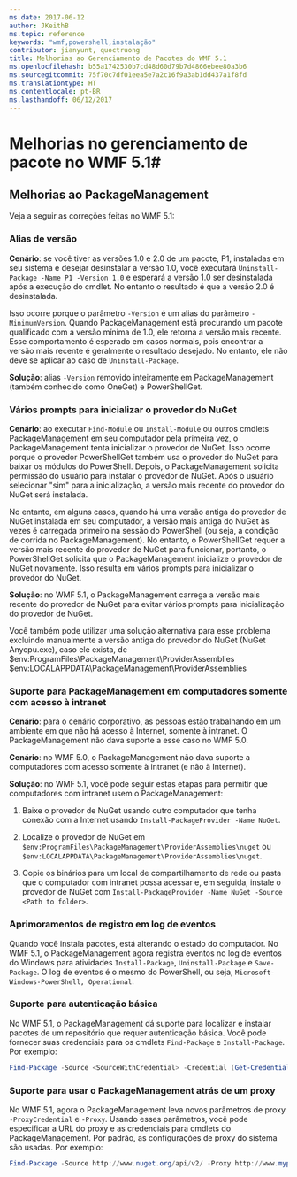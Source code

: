 ```yaml
---
ms.date: 2017-06-12
author: JKeithB
ms.topic: reference
keywords: "wmf,powershell,instalação"
contributor: jianyunt, quoctruong
title: Melhorias ao Gerenciamento de Pacotes do WMF 5.1
ms.openlocfilehash: b55a1742530b7cd48d60d79b7d4866ebee80a3b6
ms.sourcegitcommit: 75f70c7df01eea5e7a2c16f9a3ab1dd437a1f8fd
ms.translationtype: HT
ms.contentlocale: pt-BR
ms.lasthandoff: 06/12/2017
---
```

<a id="improvements-to-package-management-in-wmf-51" class="xliff"></a>
# Melhorias no gerenciamento de pacote no WMF 5.1#

<a id="improvements-in-packagemanagement" class="xliff"></a>
## Melhorias ao PackageManagement ##
Veja a seguir as correções feitas no WMF 5.1: 

<a id="version-alias" class="xliff"></a>
### Alias de versão

**Cenário**: se você tiver as versões 1.0 e 2.0 de um pacote, P1, instaladas em seu sistema e desejar desinstalar a versão 1.0, você executará `Uninstall-Package -Name P1 -Version 1.0` e esperará a versão 1.0 ser desinstalada após a execução do cmdlet. No entanto o resultado é que a versão 2.0 é desinstalada.  
    
Isso ocorre porque o parâmetro `-Version` é um alias do parâmetro `-MinimumVersion`. Quando PackageManagement está procurando um pacote qualificado com a versão mínima de 1.0, ele retorna a versão mais recente. Esse comportamento é esperado em casos normais, pois encontrar a versão mais recente é geralmente o resultado desejado. No entanto, ele não deve se aplicar ao caso de `Uninstall-Package`.
    
**Solução**: alias `-Version` removido inteiramente em PackageManagement (também conhecido como OneGet) e PowerShellGet. 

<a id="multiple-prompts-for-bootstrapping-the-nuget-provider" class="xliff"></a>
### Vários prompts para inicializar o provedor do NuGet

**Cenário**: ao executar `Find-Module` ou `Install-Module` ou outros cmdlets PackageManagement em seu computador pela primeira vez, o PackageManagement tenta inicializar o provedor de NuGet. Isso ocorre porque o provedor PowerShellGet também usa o provedor do NuGet para baixar os módulos do PowerShell. Depois, o PackageManagement solicita permissão do usuário para instalar o provedor de NuGet. Após o usuário selecionar "sim" para a inicialização, a versão mais recente do provedor do NuGet será instalada. 
    
No entanto, em alguns casos, quando há uma versão antiga do provedor de NuGet instalada em seu computador, a versão mais antiga do NuGet às vezes é carregada primeiro na sessão do PowerShell (ou seja, a condição de corrida no PackageManagement). No entanto, o PowerShellGet requer a versão mais recente do provedor de NuGet para funcionar, portanto, o PowerShellGet solicita que o PackageManagement inicialize o provedor de NuGet novamente. Isso resulta em vários prompts para inicializar o provedor do NuGet.

**Solução**: no WMF 5.1, o PackageManagement carrega a versão mais recente do provedor de NuGet para evitar vários prompts para inicialização do provedor de NuGet.

Você também pode utilizar uma solução alternativa para esse problema excluindo manualmente a versão antiga do provedor do NuGet (NuGet Anycpu.exe), caso ele exista, de $env:ProgramFiles\PackageManagement\ProviderAssemblies $env:LOCALAPPDATA\PackageManagement\ProviderAssemblies


<a id="support-for-packagemanagement-on-computers-with-intranet-access-only" class="xliff"></a>
### Suporte para PackageManagement em computadores somente com acesso à intranet

**Cenário**: para o cenário corporativo, as pessoas estão trabalhando em um ambiente em que não há acesso à Internet, somente à intranet. O PackageManagement não dava suporte a esse caso no WMF 5.0.

**Cenário**: no WMF 5.0, o PackageManagement não dava suporte a computadores com acesso somente à intranet (e não à Internet).

**Solução**: no WMF 5.1, você pode seguir estas etapas para permitir que computadores com intranet usem o PackageManagement:

1. Baixe o provedor de NuGet usando outro computador que tenha conexão com a Internet usando `Install-PackageProvider -Name NuGet`.

2. Localize o provedor de NuGet em `$env:ProgramFiles\PackageManagement\ProviderAssemblies\nuget` ou `$env:LOCALAPPDATA\PackageManagement\ProviderAssemblies\nuget`.

3. Copie os binários para um local de compartilhamento de rede ou pasta que o computador com intranet possa acessar e, em seguida, instale o provedor de NuGet com `Install-PackageProvider -Name NuGet -Source <Path to folder>`.


<a id="event-logging-improvements" class="xliff"></a>
### Aprimoramentos de registro em log de eventos

Quando você instala pacotes, está alterando o estado do computador. No WMF 5.1, o PackageManagement agora registra eventos no log de eventos do Windows para atividades `Install-Package`, `Uninstall-Package` e `Save-Package`. O log de eventos é o mesmo do PowerShell, ou seja, `Microsoft-Windows-PowerShell, Operational`.

<a id="support-for-basic-authentication" class="xliff"></a>
### Suporte para autenticação básica

No WMF 5.1, o PackageManagement dá suporte para localizar e instalar pacotes de um repositório que requer autenticação básica. Você pode fornecer suas credenciais para os cmdlets `Find-Package` e `Install-Package`. Por exemplo:

``` PowerShell
Find-Package -Source <SourceWithCredential> -Credential (Get-Credential)
```
<a id="support-for-using-packagemanagement-behind-a-proxy" class="xliff"></a>
### Suporte para usar o PackageManagement atrás de um proxy

No WMF 5.1, agora o PackageManagement leva novos parâmetros de proxy `-ProxyCredential` e `-Proxy`. Usando esses parâmetros, você pode especificar a URL do proxy e as credenciais para cmdlets do PackageManagement. Por padrão, as configurações de proxy do sistema são usadas. Por exemplo:

``` PowerShell
Find-Package -Source http://www.nuget.org/api/v2/ -Proxy http://www.myproxyserver.com -ProxyCredential (Get-Credential)
```

